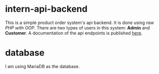 # intern-api-backend
This is a simple product order system's api backend. It is done using *raw PHP with OOP*. There are two types of users in this system: **Admin** and **Customer**.
A documentation of the api endpoints is published [here](https://documenter.getpostman.com/view/15523619/TzJyaaJt).

# database
I am using MariaDB as the database. 
